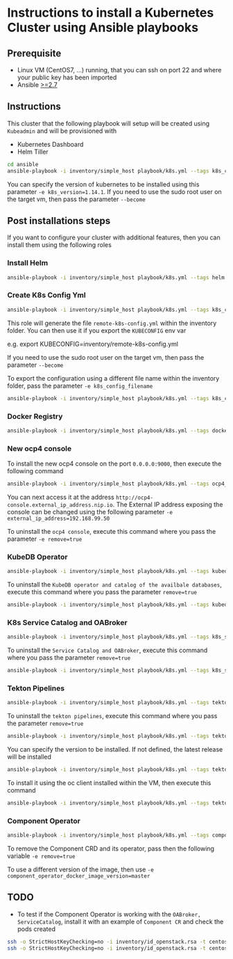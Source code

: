 # Instructions to install a Kubernetes Cluster using Ansible playbooks 

## Prerequisite

- Linux VM (CentOS7, ...) running, that you can ssh on port 22 and where your public key has been imported
- Ansible [>=2.7](http://docs.ansible.com/ansible/latest/installation_guide/intro_installation.html)

## Instructions

This cluster that the following playbook will setup will be created using `Kubeadmin` and will be provisioned with

- Kubernetes Dashboard
- Helm Tiller

```bash
cd ansible
ansible-playbook -i inventory/simple_host playbook/k8s.yml --tags k8s_cluster
```

You can specify the version of kubernetes to be installed using this parameter `-e k8s_version=1.14.1`. If you need to use the sudo root user on the target vm, then pass the parameter `--become`

## Post installations steps

If you want to configure your cluster with additional features, then you can install them using the following
roles

### Install Helm

  ```bash
  ansible-playbook -i inventory/simple_host playbook/k8s.yml --tags helm
  ``` 

### Create K8s Config Yml

  ```bash
  ansible-playbook -i inventory/simple_host playbook/k8s.yml --tags k8s_config
  ```
  
  This role will generate the file `remote-k8s-config.yml` within the inventory folder. You can then use it if you export the `KUBECONFIG` env var
  
  e.g. export KUBECONFIG=inventory/remote-k8s-config.yml
  
  If you need to use the sudo root user on the target vm, then pass the parameter `--become`
  
  To export the configuration using a different file name within the inventory folder, pass the parameter `-e k8s_config_filename`
  ```bash
  ansible-playbook -i inventory/simple_host playbook/k8s.yml --tags k8s_config -e k8s_config_filename=node_k8s_config.yml
  ```  

### Docker Registry

  ```bash
  ansible-playbook -i inventory/simple_host playbook/k8s.yml --tags docker_registry
  ```  
  
### New ocp4 console

  To install the new ocp4 console on the port `0.0.0.0:9000`, then execute the following command
  
  ```bash
  ansible-playbook -i inventory/simple_host playbook/k8s.yml --tags ocp4_console
  ```    
  
  You can next access it at the address `http://ocp4-console.external_ip_address.nip.io`.
  The External IP address exposing the console can be changed using the following parameter `-e external_ip_address=192.168.99.50`
  
  To uninstall the `ocp4 console`, execute this command where you pass the parameter `-e remove=true`

### KubeDB Operator

  ```bash
  ansible-playbook -i inventory/simple_host playbook/k8s.yml --tags kubedb
  ```    
  
  To uninstall the `KubeDB operator and catalog of the availbale databases`, execute this command where you pass the parameter `remove=true`
  ```bash
  ansible-playbook -i inventory/simple_host playbook/k8s.yml --tags kubedb -e remove=true
  ```  
  
### K8s Service Catalog and OABroker

  ```bash
  ansible-playbook -i inventory/simple_host playbook/k8s.yml --tags k8s_service_broker
  ```    
  
  To uninstall the `Service Catalog and OABroker`, execute this command where you pass the parameter `remove=true`
  ```bash
  ansible-playbook -i inventory/simple_host playbook/k8s.yml --tags k8s_service_broker -e remove=true
  ```

### Tekton Pipelines

  ```bash
  ansible-playbook -i inventory/simple_host playbook/k8s.yml --tags tekton_pipelines -e isOpenshift=false
  ```
  
  To uninstall the `tekton pipelines`, execute this command where you pass the parameter `remove=true`
  ```bash
  ansible-playbook -i inventory/simple_host playbook/k8s.yml --tags tekton_pipelines -e remove=true  -e isOpenshift=false
  ```
  
  You can specify the version to be installed. If not defined, the latest release will be installed
  ```bash
  ansible-playbook -i inventory/simple_host playbook/k8s.yml --tags tekton_pipelines -e tekton_release_version=v0.3.1 -e isOpenshift=false
  ```
  
  To install it using the oc client installed within the VM, then execute this command
  ```bash
  ansible-playbook -i inventory/simple_host playbook/k8s.yml --tags tekton_pipelines -e isOpenshift=true -e client_tool=oc
  ```
  
### Component Operator

  ```bash
  ansible-playbook -i inventory/simple_host playbook/k8s.yml --tags component_crd_operator -e isOpenshift=false
  ```  
  
  To remove the Component CRD and its operator, pass then the following variable `-e remove=true`
  
  To use a different version of the image, then use `-e component_operator_docker_image_version=master`

## TODO

- To test if the Component Operator is working with the `OABroker, ServiceCatalog`, install it with an example of `Component CR` and check the pods created
```bash
ssh -o StrictHostKeyChecking=no -i inventory/id_openstack.rsa -t centos@10.8.250.104 sudo 'bash -s' -- < ../kubernetes/test-component-operator.sh
ssh -o StrictHostKeyChecking=no -i inventory/id_openstack.rsa -t centos@10.8.250.104 sudo kubectl get all,serviceinstance,servicebinding,secrets -n demo
```
